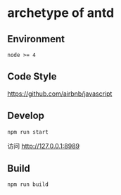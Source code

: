 # archetype of antd

## Environment

```
node >= 4
```

## Code Style

https://github.com/airbnb/javascript

## Develop

```
npm run start
```

访问 http://127.0.0.1:8989

## Build

```
npm run build
```
